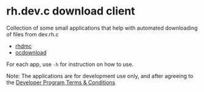 rh.dev.c download client
========================

Collection of some small applications that help with automated downloading of files from dev.rh.c

  * [rhdmc](cmd/rhdmc)
  * [ocdownload](cmd/ocdownload)

For each app, use `-h` for instruction on how to use. 

Note: The applications are for development use only, and after agreeing to the [Developer Program Terms & Conditions](https://developers.redhat.com/terms-and-conditions/)
